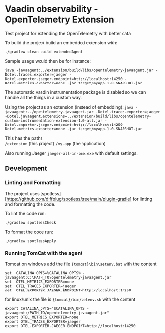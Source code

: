 # Vaadin observability - OpenTelemetry Extension

Test project for extending the OpenTelemetry with better data

To build the project build an embedded extension with:

`./gradlew clean build extendedAgent`

Sample usage would then be for instance:

`java -javaagent:../extension/build/libs/opentelemetry-javaagent.jar -Dotel.traces.exporter=jaeger -Dotel.exporter.jaeger.endpoint=http://localhost:14250 -Dotel.metrics.exporter=none -jar target/myapp-1.0-SNAPSHOT.jar`

 The automatic vaadin instrumentation package is disabled so we can handle all the things in a custom way.

Using the project as an extension (instead of embedding):
`java -javaagent:../opentelemetry-javaagent.jar -Dotel.traces.exporter=jaeger -Dotel.javaagent.extensions=../extension/build/libs/opentelemetry-custom-instrumentation-extension-1.0-all.jar -Dotel.exporter.jaeger.endpoint=http://localhost:14250 -Dotel.metrics.exporter=none -jar target/myapp-1.0-SNAPSHOT.jar`

This has the paths  
`/extension` (this project)
`/my-app` (the application)

Also running Jaeger `jaeger-all-in-one.exe` with default settings.

## Development

### Linting and Formatting

The project uses [spotless][https://github.com/diffplug/spotless/tree/main/plugin-gradle] for linting and formatting the code.

To lint the code run:
```
./gradlew spotlessCheck
```

To format the code run:
```
./gradlew spotlessApply
```

### Running TomCat with the agent

Tomcat on windows add the file `{tomcat}\bin\setenv.bat` with the content

```shell
set  CATALINA_OPTS=%CATALINA_OPTS% -javaagent:C:\PATH_TO\opentelemetry-javaagent.jar
set  OTEL_METRICS_EXPORTER=none
set  OTEL_TRACES_EXPORTER=jaeger
set  OTEL.EXPORTER.JAEGER.ENDPOINT=http://localhost:14250
```

for linux/unix the file is `{tomcat}/bin/setenv.sh` with the content
```shell
export CATALINA_OPTS="$CATALINA_OPTS -javaagent:/PATH_TO/opentelemetry-javaagent.jar"
export OTEL_METRICS_EXPORTER=none
export OTEL_TRACES_EXPORTER=jaeger
export OTEL.EXPORTER.JAEGER.ENDPOINT=http://localhost:14250
```
